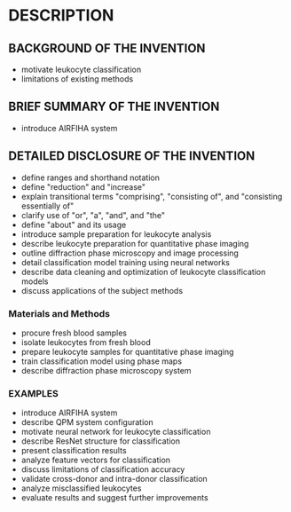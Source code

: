 # DESCRIPTION

## BACKGROUND OF THE INVENTION

- motivate leukocyte classification
- limitations of existing methods

## BRIEF SUMMARY OF THE INVENTION

- introduce AIRFIHA system

## DETAILED DISCLOSURE OF THE INVENTION

- define ranges and shorthand notation
- define "reduction" and "increase"
- explain transitional terms "comprising", "consisting of", and "consisting essentially of"
- clarify use of "or", "a", "and", and "the"
- define "about" and its usage
- introduce sample preparation for leukocyte analysis
- describe leukocyte preparation for quantitative phase imaging
- outline diffraction phase microscopy and image processing
- detail classification model training using neural networks
- describe data cleaning and optimization of leukocyte classification models
- discuss applications of the subject methods

### Materials and Methods

- procure fresh blood samples
- isolate leukocytes from fresh blood
- prepare leukocyte samples for quantitative phase imaging
- train classification model using phase maps
- describe diffraction phase microscopy system

### EXAMPLES

- introduce AIRFIHA system
- describe QPM system configuration
- motivate neural network for leukocyte classification
- describe ResNet structure for classification
- present classification results
- analyze feature vectors for classification
- discuss limitations of classification accuracy
- validate cross-donor and intra-donor classification
- analyze misclassified leukocytes
- evaluate results and suggest further improvements

